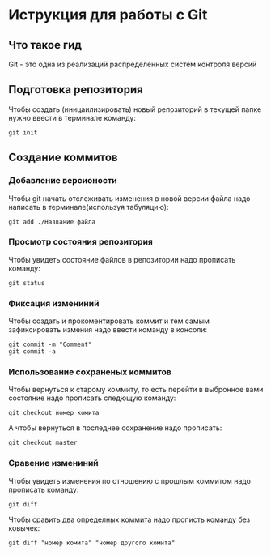 # **Иструкция для работы с Git**

## Что такое гид

Git - это одна из реализаций распределенных систем контроля версий

## Подготовка репозитория

Чтобы создать (иницаилизировать) новый репозиторий в текущей папке нужно ввести в терминале команду:

    git init

## Создание коммитов

### Добавление версионости

Чтобы git начать отслеживать изменения в новой версии файла надо написать в терминале(используя табуляцию):

    git add ./Название файла

### Просмотр состояния репозитория

Чтобы увидеть состояние файлов в репозитории надо прописать команду:

    git status

### Фиксация измениний

Чтобы создать и прокоментировать коммит и тем самым зафиксировать измения надо ввести команду в консоли:

    git commit -m "Comment"
    git commit -a

### Использование сохраненых коммитов

Чтобы вернуться к старому коммиту, то есть перейти в выбронное вами состояние надо прописать следющую команду:

    git checkout номер комита

А чтобы вернуться в последнее сохранение надо прописать:

    git checkout master

### Сравение измениний

Чтобы увидеть изменения по отношению с прошлым коммитом надо прописать команду:
    
    git diff

Чтобы сравить два определных коммита надо прописть команду без ковычек:

    git diff "номер комита" "номер другого комита"
